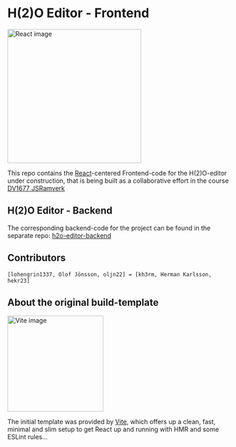 # H(2)O Editor - Frontend

<img src="https://react.dev/images/brand/logo_light.svg" alt="React image" width="300" height="300">

This repo contains the [React](https://react.dev/)-centered Frontend-code for the H(2)O-editor under construction, that is being built as a collaborative effort in the course [DV1677 JSRamverk](https://jsramverk.se/)


H(2)O Editor - Backend
----------------------------

The corresponding backend-code for the project can be found in the separate repo: [h2o-editor-backend](https://github.com/lohengrin1337/ssr-editor)


Contributors
----------------------------
`[lohengrin1337, Olof Jönsson, oljn22] = [kh3rm, Herman Karlsson, hekr23]`


About the original build-template
----------------------------

<img src="https://upload.wikimedia.org/wikipedia/commons/f/f1/Vitejs-logo.svg" alt="Vite image" width="215" height="215">

The initial template was provided by [Vite](https://vite.dev/), which offers up a clean, fast, minimal and slim setup to get React up and running with HMR and some ESLint rules...